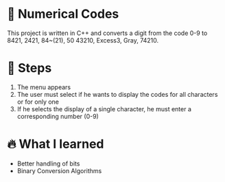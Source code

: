 # 🧮 Numerical Codes
  This project is written in C++ and converts a digit from the code 0-9 to 8421, 2421, 84~(21), 50 43210, Excess3, Gray, 74210.

# 📌 Steps
1. The menu appears
2. The user must select if he wants to display the codes for all characters or for only one
3. If he selects the display of a single character, he must enter a corresponding number (0-9)

# 🔥 What I learned
- Better handling of bits
- Binary Conversion Algorithms
  
